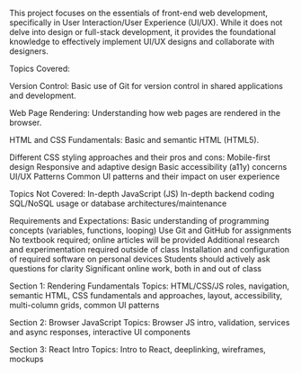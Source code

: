 This project focuses on the essentials of front-end web development, specifically in User Interaction/User Experience (UI/UX). While it does not delve into design or full-stack development, it provides the foundational knowledge to effectively implement UI/UX designs and collaborate with designers.

Topics Covered:

Version Control:
Basic use of Git for version control in shared applications and development.

Web Page Rendering:
Understanding how web pages are rendered in the browser.

HTML and CSS Fundamentals:
Basic and semantic HTML (HTML5).

Different CSS styling approaches and their pros and cons:
Mobile-first design
Responsive and adaptive design
Basic accessibility (a11y) concerns
UI/UX Patterns
Common UI patterns and their impact on user experience

Topics Not Covered:
In-depth JavaScript (JS)
In-depth backend coding
SQL/NoSQL usage or database architectures/maintenance

Requirements and Expectations:
Basic understanding of programming concepts (variables, functions, looping)
Use Git and GitHub for assignments
No textbook required; online articles will be provided
Additional research and experimentation required outside of class
Installation and configuration of required software on personal devices
Students should actively ask questions for clarity
Significant online work, both in and out of class

Section 1: Rendering Fundamentals 
Topics: HTML/CSS/JS roles, navigation, semantic HTML, CSS fundamentals and approaches, layout, accessibility, multi-column grids, common UI patterns

Section 2: Browser JavaScript
Topics: Browser JS intro, validation, services and async responses, interactive UI components

Section 3: React Intro
Topics: Intro to React, deeplinking, wireframes, mockups
